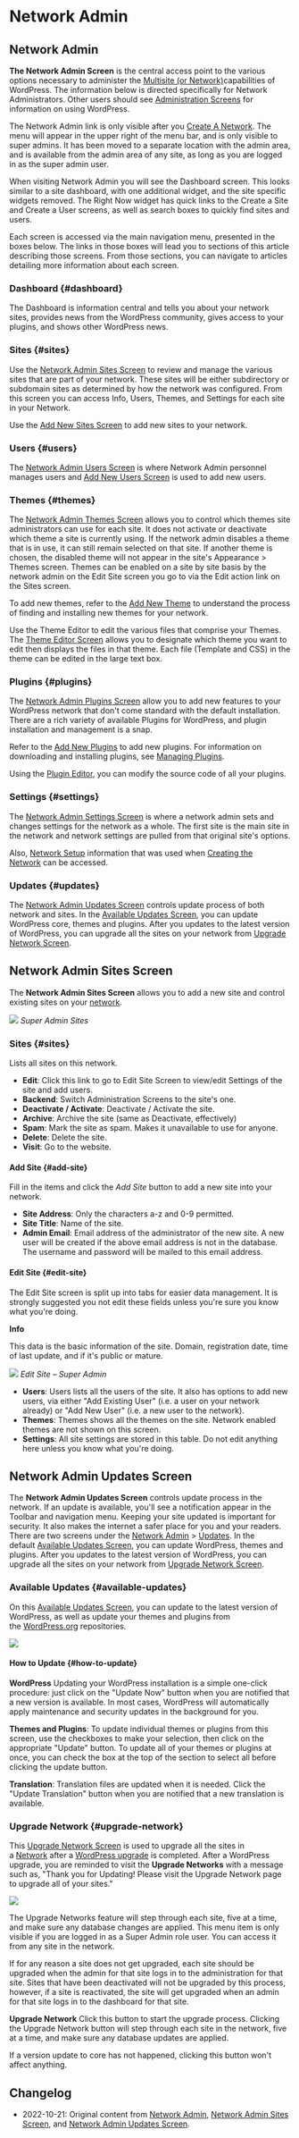 # Network Admin

## Network Admin

**The Network Admin Screen** is the central access point to the various options necessary to administer the [Multisite (or Network)](https://wordpress.org/support/article/glossary#multisite)capabilities of WordPress. The information below is directed specifically for Network Administrators. Other users should see [Administration Screens](https://wordpress.org/support/article/administration-screens/) for information on using WordPress.

The Network Admin link is only visible after you [Create A Network](https://developer.wordpress.org/advanced-administration/multisite/create-network/). The menu will appear in the upper right of the menu bar, and is only visible to super admins. It has been moved to a separate location with the admin area, and is available from the admin area of any site, as long as you are logged in as the super admin user.

When visiting Network Admin you will see the Dashboard screen. This looks similar to a site dashboard, with one additional widget, and the site specific widgets removed. The Right Now widget has quick links to the Create a Site and Create a User screens, as well as search boxes to quickly find sites and users.

Each screen is accessed via the main navigation menu, presented in the boxes below. The links in those boxes will lead you to sections of this article describing those screens. From those sections, you can navigate to articles detailing more information about each screen.

### Dashboard {#dashboard}

The Dashboard is information central and tells you about your network sites, provides news from the WordPress community, gives access to your plugins, and shows other WordPress news.

### Sites {#sites}

Use the [Network Admin Sites Screen](https://wordpress.org/support/articles/network-admin-sites/screen) to review and manage the various sites that are part of your network. These sites will be either subdirectory or subdomain sites as determined by how the network was configured. From this screen you can access Info, Users, Themes, and Settings for each site in your Network.

Use the [Add New Sites Screen](https://developer.wordpress.org/advanced-administration/multisite/admin/#add-site) to add new sites to your network.

### Users {#users}

The [Network Admin Users Screen](https://codex.wordpress.org/Network_Admin_Users_Screen) is where Network Admin personnel manages users and [Add New Users Screen](https://codex.wordpress.org/Network_Admin_Users_Screen#Add_User) is used to add new users.

### Themes {#themes}

The [Network Admin Themes Screen](https://codex.wordpress.org/Network_Admin_Themes_Screen) allows you to control which themes site administrators can use for each site. It does not activate or deactivate which theme a site is currently using. If the network admin disables a theme that is in use, it can still remain selected on that site. If another theme is chosen, the disabled theme will not appear in the site's Appearance > Themes screen. Themes can be enabled on a site by site basis by the network admin on the Edit Site screen you go to via the Edit action link on the Sites screen.

To add new themes, refer to the [Add New Theme](https://codex.wordpress.org/Network_Admin_Themes_Screen#Add_New_Theme) to understand the process of finding and installing new themes for your network.

Use the Theme Editor to edit the various files that comprise your Themes. The [Theme Editor Screen](https://codex.wordpress.org/Network_Admin_Themes_Screen#Theme_Editor) allows you to designate which theme you want to edit then displays the files in that theme. Each file (Template and CSS) in the theme can be edited in the large text box.

### Plugins {#plugins}

The [Network Admin Plugins Screen](https://codex.wordpress.org/Network_Admin_Plugins_Screen) allow you to add new features to your WordPress network that don't come standard with the default installation. There are a rich variety of available Plugins for WordPress, and plugin installation and management is a snap.

Refer to the [Add New Plugins](https://codex.wordpress.org/Network_Admin_Plugins_Screen#Add_New_Plugins) to add new plugins. For information on downloading and installing plugins, see [Managing Plugins](https://codex.wordpress.org/Managing_Plugins).

Using the [Plugin Editor](https://codex.wordpress.org/Network_Admin_Plugins_Screen#Plugin_Editor), you can modify the source code of all your plugins.

### Settings {#settings}

The [Network Admin Settings Screen](https://codex.wordpress.org/Network_Admin_Settings_Screen) is where a network admin sets and changes settings for the network as a whole. The first site is the main site in the network and network settings are pulled from that original site's options.

Also, [Network Setup](https://codex.wordpress.org/Network_Admin_Settings_Screen#Network_Setup) information that was used when [Creating the Network](https://developer.wordpress.org/advanced-administration/multisite/create-network/) can be accessed.

### Updates {#updates}

The [Network Admin Updates Screen](https://developer.wordpress.org/advanced-administration/multisite/admin/) controls update process of both network and sites. In the [Available Updates Screen](https://wordpress.org/support/article/network-admin-updates-screen/#available-updates), you can update WordPress core, themes and plugins. After you updates to the latest version of WordPress, you can upgrade all the sites on your network from [Upgrade Network Screen](https://wordpress.org/support/article/network-admin-updates-screen/#upgrade-network).  

## Network Admin Sites Screen

The **Network Admin Sites Screen** allows you to add a new site and control existing sites on your [network](https://wordpress.org/support/article/glossary#network).

[![](https://i1.wp.com/wordpress.org/support/files/2019/02/superadmin-sites.png?fit=1277%2C443&ssl=1)](https://wordpress.org/support/superadmin-sites-2/)
_Super Admin Sites_

### Sites {#sites}

Lists all sites on this network.  
- **Edit**: Click this link to go to Edit Site Screen to view/edit Settings of the site and add users.  
- **Backend**: Switch Administration Screens to the site's one.  
- **Deactivate / Activate**: Deactivate / Activate the site.  
- **Archive**: Archive the site (same as Deactivate, effectively)  
- **Spam**: Mark the site as spam. Makes it unavailable to use for anyone.  
- **Delete**: Delete the site.  
- **Visit**: Go to the website.

#### Add Site {#add-site}

Fill in the items and click the _Add Site_ button to add a new site into your network.

- **Site Address**: Only the characters a-z and 0-9 permitted.  
- **Site Title**: Name of the site.  
- **Admin Email**: Email address of the administrator of the new site. A new user will be created if the above email address is not in the database.  
The username and password will be mailed to this email address.

#### Edit Site {#edit-site}

The Edit Site screen is split up into tabs for easier data management. It is strongly suggested you not edit these fields unless you're sure you know what you're doing.

**Info**

This data is the basic information of the site. Domain, registration date, time of last update, and if it's public or mature.

[![](https://i2.wp.com/wordpress.org/support/files/2019/02/superadmin-sites-edit.png?fit=1277%2C633&ssl=1)](https://wordpress.org/support/superadmin-sites-edit/)
_Edit Site – Super Admin_

- **Users**: Users lists all the users of the site. It also has options to add new users, via either "Add Existing User" (i.e. a user on your network already) or "Add New User" (i.e. a new user to the network).
- **Themes**: Themes shows all the themes on the site. Network enabled themes are not shown on this screen.  
- **Settings**: All site settings are stored in this table. Do not edit anything here unless you know what you're doing.

## Network Admin Updates Screen

The **Network Admin Updates Screen** controls update process in the network. If an update is available, you'll see a notification appear in the Toolbar and navigation menu. Keeping your site updated is important for security. It also makes the internet a safer place for you and your readers. There are two screens under the [Network Admin](https://developer.wordpress.org/advanced-administration/multisite/admin/) > [Updates](https://wordpress.org/support/article/network-admin/#updates). In the default [Available Updates Screen](#available-updates), you can update WordPress, themes and plugins. After you updates to the latest version of WordPress, you can upgrade all the sites on your network from [Upgrade Network Screen](#upgrade-nework).

### Available Updates {#available-updates}

On this [Available Updates Screen](#available-updates), you can update to the latest version of WordPress, as well as update your themes and plugins from the [WordPress.org](https://wordpress.org/) repositories.

[![](https://wordpress.org/support/files/2019/04/network-available-updates-1024x590.png)](https://wordpress.org/support/files/2019/04/network-available-updates.png)

#### How to Update {#how-to-update}

**WordPress** Updating your WordPress installation is a simple one-click procedure: just click on the "Update Now" button when you are notified that a new version is available. In most cases, WordPress will automatically apply maintenance and security updates in the background for you.

**Themes and Plugins**: To update individual themes or plugins from this screen, use the checkboxes to make your selection, then click on the appropriate "Update" button. To update all of your themes or plugins at once, you can check the box at the top of the section to select all before clicking the update button.

**Translation**: Translation files are updated when it is needed. Click the "Update Translation" button when you are notified that a new translation is available.

### Upgrade Network {#upgrade-network}

This [Upgrade Network Screen](#upgrade-network) is used to upgrade all the sites in a [Network](https://wordpress.org/support/article/glossary#network) after a [WordPress upgrade](#available-updates) is completed. After a WordPress upgrade, you are reminded to visit the **Upgrade Networks** with a message such as, "Thank you for Updating! Please visit the Upgrade Network page to upgrade all of your sites."

[![](https://i1.wp.com/wordpress.org/support/files/2019/04/superadmin-update.png?fit=1024%2C584&ssl=1)](https://wordpress.org/support/files/2019/04/superadmin-update.png)

The Upgrade Networks feature will step through each site, five at a time, and make sure any database changes are applied. This menu item is only visible if you are logged in as a Super Admin role user. You can access it from any site in the network.

If for any reason a site does not get upgraded, each site should be upgraded when the admin for that site logs in to the administration for that site. Sites that have been deactivated will not be upgraded by this process, however, if a site is reactivated, the site will get upgraded when an admin for that site logs in to the dashboard for that site.

**Upgrade Network** Click this button to start the upgrade process. Clicking the Upgrade Network button will step through each site in the network, five at a time, and make sure any database updates are applied.

If a version update to core has not happened, clicking this button won't affect anything.

## Changelog

- 2022-10-21: Original content from [Network Admin](https://wordpress.org/support/article/network-admin/), [Network Admin Sites Screen](https://wordpress.org/support/article/network-admin-sites-screen/), and [Network Admin Updates Screen](https://wordpress.org/support/article/network-admin-updates-screen/).
